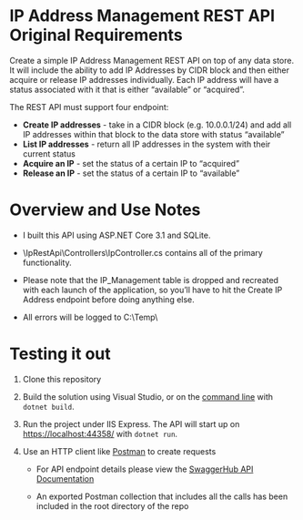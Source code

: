 # IP Address Management REST API Original Requirements
 
Create a simple IP Address Management REST API on top of any data store. It will include the ability to add IP Addresses by CIDR block and then either acquire or release IP addresses individually. Each IP address will have a status associated with it that is either “available” or “acquired”. 
 
The REST API must support four endpoint:
  * **Create IP addresses** - take in a CIDR block (e.g. 10.0.0.1/24) and add all IP addresses within that block to the data store with status “available”
  * **List IP addresses** - return all IP addresses in the system with their current status
  * **Acquire an IP** - set the status of a certain IP to “acquired”
  * **Release an IP** - set the status of a certain IP to “available”
 
# Overview and Use Notes

 * I built this API using ASP.NET Core 3.1 and SQLite.

 * \IpRestApi\Controllers\IpController.cs contains all of the primary functionality. 

 * Please note that the IP_Management table is dropped and recreated with each launch of the application, so you’ll have to hit the Create IP Address endpoint before doing anything else. 

 * All errors will be logged to C:\Temp\

# Testing it out

1.  Clone this repository
2.  Build the solution using Visual Studio, or on the  [command line](https://www.microsoft.com/net/core)  with  `dotnet build`.
3.  Run the project under IIS Express. The API will start up on  [https://localhost:44358/](https://localhost:44358/)  with  `dotnet run`.
4.  Use an HTTP client like  [Postman](https://www.getpostman.com/)  to create requests

	- For API endpoint details please view the [SwaggerHub API Documentation](https://app.swaggerhub.com/apis-docs/sethswango/ip-api-seth-swango/1.0.0#/)
	
	- An exported Postman collection that includes all the calls has been included in the root directory of the repo

